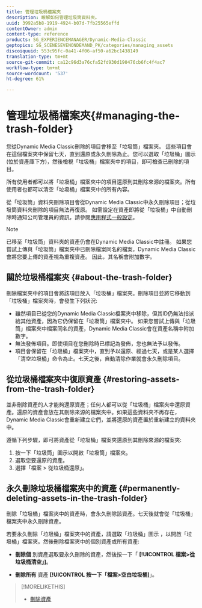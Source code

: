 ```yaml
---
title: 管理垃圾桶檔案夾
description: 瞭解如何管理垃圾筒資料夾。
uuid: 3992a5b8-1919-4924-b07d-7fb25565effd
contentOwner: admin
content-type: reference
products: SG_EXPERIENCEMANAGER/Dynamic-Media-Classic
geptopics: SG_SCENESEVENONDEMAND_PK/categories/managing_assets
discoiquuid: 553c95fc-0a41-4f06-af50-a62bc1438149
translation-type: tm+mt
source-git-commit: ca12c96d3a76cfa52fd930d190476cb6fc4f4ac7
workflow-type: tm+mt
source-wordcount: '537'
ht-degree: 61%

---
```



# 管理垃圾桶檔案夾{#managing-the-trash-folder}

您從Dynamic Media Classic刪除的項目會移至「垃圾筒」檔案夾。 這些項目會在這個檔案夾中保留七天，直到還原或永久刪除為止。您可以選取「垃圾桶」圖示  (位於資產庫下方)，然後檢視「垃圾桶」檔案夾中的項目，即可檢查已刪除的項目。

所有使用者都可以將「垃圾桶」檔案夾中的項目還原到其刪除來源的檔案夾。所有使用者也都可以清空「垃圾桶」檔案夾中的所有內容。

從「垃圾筒」資料夾刪除項目會從Dynamic Media Classic中永久刪除項目；從垃圾筒資料夾刪除的項目無法再復原。 如需設定在資產即將從「垃圾桶」中自動刪除時通知公司管理員的資訊，請參閱[應用程式一般設定](application-setup.md#general_settings)。

>[!NOTE]
>
>已移至「垃圾筒」資料夾的資產仍會在Dynamic Media Classic中註冊。 如果您嘗試上傳與「垃圾筒」檔案夾中已刪除檔案同名的檔案，Dynamic Media Classic會將您要上傳的資產視為重複資產。 因此，其名稱會附加數字。

## 關於垃圾桶檔案夾 {#about-the-trash-folder}

刪除檔案夾中的項目會將該項目放入「垃圾桶」檔案夾。刪除項目並將它移動到「垃圾桶」檔案夾時，會發生下列狀況:

* 雖然項目已從您的Dynamic Media Classic檔案夾中移除，但其ID仍無法指派給其他資產，因為它仍保留在「垃圾筒」檔案夾中。 如果您嘗試上傳與「垃圾筒」檔案夾中檔案同名的資產，Dynamic Media Classic會在資產名稱中附加數字。
* 無法發佈項目。即使項目在您刪除時已標記為發佈，您也無法予以發佈。
* 項目會保留在「垃圾桶」檔案夾中，直到予以還原、經過七天，或是某人選擇「清空垃圾桶」命令為止。七天之後，自動清除作業就會永久刪除項目。

## 從垃圾桶檔案夾中復原資產 {#restoring-assets-from-the-trash-folder}

並非刪除資產的人才能夠還原資產；任何人都可以從「垃圾桶」檔案夾中還原資產。還原的資產會放在其刪除來源的檔案夾中。如果這些資料夾不再存在，Dynamic Media Classic會重新建立它們，並將還原的資產置於重新建立的資料夾中。

遵循下列步驟，即可將資產從「垃圾桶」檔案夾還原到其刪除來源的檔案夾:

1. 按一下「垃圾筒」圖示以開啟「垃圾筒」檔案夾。
1. 選取您要還原的資產。
1. 選擇「檔案 > 從垃圾桶還原」。

## 永久刪除垃圾桶檔案夾中的資產  {#permanently-deleting-assets-in-the-trash-folder}

刪除「垃圾桶」檔案夾中的資產時，會永久刪除該資產。七天後就會從「垃圾桶」檔案夾中永久刪除資產。

若要永久刪除「垃圾桶」檔案夾中的資產，請選取「垃圾桶」圖示 ，以開啟「垃圾桶」檔案夾。然後刪除檔案夾中的個別資產或所有資產:

* **刪除個** 別資產選取要永久刪除的資產，然後按一下「 **[!UICONTROL 檔案>從垃圾桶清空」]**。

* **刪除所有** 資產 **[!UICONTROL 按一下「檔案>空白垃圾桶]**」。

>[!MORELIKETHIS]
>
>* [刪除資產](moving-renaming-deleting-assets.md#delete_assets)

